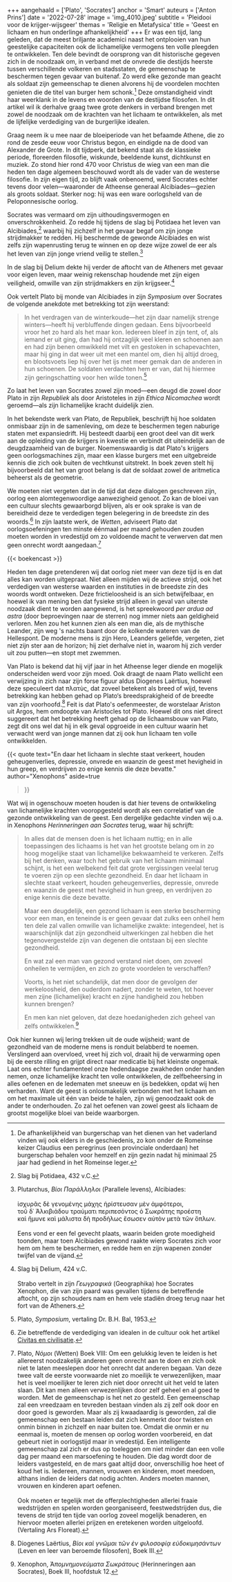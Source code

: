 +++
aangehaald = ['Plato', 'Socrates']
anchor = 'Smart'
auteurs = ['Anton Prins']
date = '2022-07-28'
image = 'img_4010.jpeg'
subtitle = 'Pleidooi voor de krijger-wijsgeer'
themas = 'Religie en Metafysica'
title = 'Geest en lichaam en hun onderlinge afhankelijkheid'
+++
Er was een tijd, lang geleden, dat de meest briljante academici naast het ontplooien van hun geestelijke capaciteiten ook de lichamelijke vermogens ten volle pleegden te ontwikkelen. Ten dele bevindt de oorsprong van dit historische gegeven zich in de noodzaak om, in verband met de onvrede die destijds heerste tussen verschillende volkeren en stadsstaten, de gemeenschap te beschermen tegen gevaar van buitenaf. Zo werd elke gezonde man geacht als soldaat zijn gemeenschap te dienen alvorens hij de voordelen mochten genieten die de titel van burger hem schonk.[^1] Deze omstandigheid vindt haar weerklank in de levens en woorden van de destijdse filosofen. In dit artikel wil ik derhalve graag twee grote denkers in verband brengen met zowel de noodzaak om de krachten van het lichaam te ontwikkelen, als met de lijfelijke verdediging van de burgerlijke idealen.

Graag neem ik u mee naar de bloeiperiode van het befaamde Athene, die zo rond de zesde eeuw voor Christus begon, en eindigde na de dood van Alexander de Grote. In dit tijdperk, dat bekend staat als de klassieke periode, floreerden filosofie, wiskunde, beeldende kunst, dichtkunst en muziek. Zo stond hier rond 470 voor Christus de wieg van een man die heden ten dage algemeen beschouwd wordt als de vader van de westerse filosofie. In zijn eigen tijd, zo blijft vaak onbenoemd, werd Socrates echter tevens door velen—waaronder de Atheense generaal Alcibiades—gezien als groots soldaat. Sterker nog: hij was een ware oorlogsheld van de Peloponnesische oorlog.

Socrates was vermaard om zijn uithoudingsvermogen en onverschrokkenheid. Zo redde hij tijdens de slag bij Potidaea het leven van Alcibiades,[^2] waarbij hij zichzelf in het gevaar begaf om zijn jonge strijdmakker te redden. Hij beschermde de gewonde Alcibiades en wist zelfs zijn wapenrusting terug te winnen en op deze wijze zowel de eer als het leven van zijn jonge vriend veilig te stellen.[^3]

In de slag bij Delium dekte hij verder de aftocht van de Atheners met gevaar voor eigen leven, maar weinig rekenschap houdende met zijn eigen veiligheid, omwille van zijn strijdmakkers en zijn krijgseer.[^4]

Ook vertelt Plato bij monde van Alcibiades in zijn *Symposium* over Socrates de volgende anekdote met betrekking tot zijn weerstand:

> In het verdragen van de winterkoude—het zijn daar namelijk strenge winters—heeft hij verbluffende dingen gedaan. Eens bijvoorbeeld vroor het zo hard als het maar kon. Iedereen bleef in zijn tent, of, als iemand er uit ging, dan had hij ontzaglijk veel kleren en schoenen aan en had zijn benen omwikkeld met vilt en gestoken in schapevachten, maar hij ging in dat weer uit met een mantel om, dien hij altijd droeg, en blootsvoets liep hij over het ijs met meer gemak dan de anderen in hun schoenen. De soldaten verdachten hem er van, dat hij hiermee zijn geringschatting voor hen wilde tonen.[^5]

Zo laat het leven van Socrates zowel zijn moed—een deugd die zowel door Plato in zijn *Republiek* als door Aristoteles in zijn *Ethica Nicomachea* wordt geroemd—als zijn lichamelijke kracht duidelijk zien. 

In het bekendste werk van Plato, de Republiek, beschrijft hij hoe soldaten onmisbaar zijn in de samenleving, om deze te beschermen tegen naburige staten met expansiedrift. Hij besteedt daarbij een groot deel van dit werk aan de opleiding van de krijgers in kwestie en verbindt dit uiteindelijk aan de deugdzaamheid van de burger. Noemenswaardig is dat Plato's krijgers geen oorlogsmachines zijn, maar een klasse burgers met een uitgebreide kennis die zich ook buiten de vechtkunst uitstrekt. In boek zeven stelt hij bijvoorbeeld dat het van groot belang is dat de soldaat zowel de aritmetica beheerst als de geometrie.

We moeten niet vergeten dat in de tijd dat deze dialogen geschreven zijn, oorlog een alomtegenwoordige aanwezigheid genoot. Zo kan de bloei van een cultuur slechts gewaarborgd blijven, als er ook sprake is van de bereidheid deze te verdedigen tegen belegering in de breedste zin des woords.[^6] In zijn laatste werk, de *Wetten*, adviseert Plato dat oorlogsoefeningen ten minste éénmaal per maand gehouden zouden moeten worden in vredestijd om zo voldoende macht te verwerven dat men geen onrecht wordt aangedaan.[^7]

{{< boekencast >}}

Heden ten dage pretenderen wij dat oorlog niet meer van deze tijd is en dat alles kan worden uitgepraat. Niet alleen mijden wij de actieve strijd, ook het verdedigen van westerse waarden en instituties in de breedste zin des woords wordt ontweken. Deze frictieloosheid is an sich betwijfelbaar, en hoewel ik van mening ben dat fysieke strijd alleen in geval van uiterste noodzaak dient te worden aangewend, is het spreekwoord *per ardua ad astra* (door beproevingen naar de sterren) nog immer niets aan geldigheid verloren. Men zou het kunnen zien als een man die, als de mythische Leander, zijn weg 's nachts baant door de kolkende wateren van de Hellespont. De moderne mens is zijn Hero, Leanders geliefde, vergeten, ziet niet zijn ster aan de horizon; hij ziet derhalve niet in, waarom hij zich verder uit zou putten—en stopt met zwemmen.

Van Plato is bekend dat hij vijf jaar in het Atheense leger diende en mogelijk onderscheiden werd voor zijn moed. Ook draagt de naam Plato wellicht een verwijzing in zich naar zijn forse figuur aldus Diogenes Laërtius, hoewel deze speculeert dat πλατὺς, dat zoveel betekent als breed of wijd, tevens betrekking kan hebben gehad op Plato‘s breedsprakigheid of de breedte van zijn voorhoofd.[^8] Feit is dat Plato's oefenmeester, de worstelaar Ariston uit Argos, hem omdoopte van Aristocles tot Plato. Hoewel dit ons niet direct suggereert dat het betrekking heeft gehad op de lichaamsbouw van Plato, zegt dit ons wel dat hij in elk geval opgroeide in een cultuur waarin het verwacht werd van jonge mannen dat zij ook hun lichaam ten volle ontwikkelden.

{{< quote
	text="En daar het lichaam in slechte staat verkeert, houden geheugenverlies, depressie, onvrede en waanzin de geest met hevigheid in hun greep, en verdrijven zo enige kennis die deze bevatte."
	author="Xenophons"
	aside=true
>}}

Wat wij in ogenschouw moeten houden is dat hier tevens de ontwikkeling van lichamelijke krachten vooropgesteld wordt als een correlatief van de gezonde ontwikkeling van de geest. Een dergelijke gedachte vinden wij o.a. in Xenophons *Herinneringen aan Socrates* terug, waar hij schrijft:

> In alles dat de mensen doen is het lichaam nuttig; en in alle toepassingen des lichaams is het van het grootste belang om in zo hoog mogelijke staat van lichamelijke bekwaamheid te verkeren. Zelfs bij het denken, waar toch het gebruik van het lichaam minimaal schijnt, is het een welbekend feit dat grote vergissingen veelal terug te voeren zijn op een slechte gezondheid. En daar het lichaam in slechte staat verkeert, houden geheugenverlies, depressie, onvrede en waanzin de geest met hevigheid in hun greep, en verdrijven zo enige kennis die deze bevatte.
>
> Maar een deugdelijk, een gezond lichaam is een sterke bescherming voor een man, en teneinde is er geen gevaar dat zulks een onheil hem ten dele zal vallen omwille van lichamelijke zwakte: integendeel, het is waarschijnlijk dat zijn gezondheid uitwerkingen zal hebben die het tegenovergestelde zijn van degenen die ontstaan bij een slechte gezondheid.
>
> En wat zal een man van gezond verstand niet doen, om zoveel onheilen te vermijden, en zich zo grote voordelen te verschaffen?
>
> Voorts, is het niet schandelijk, dat men door de gevolgen der werkeloosheid, den ouderdom nadert, zonder te weten, tot hoever men zijne (lichamelijke) kracht en zijne handigheid zou hebben kunnen brengen?
>
> En men kan niet geloven, dat deze hoedanigheden zich geheel van zelfs ontwikkelen.[^9]

Ook hier kunnen wij lering trekken uit de oude wijsheid; want de gezondheid van de moderne mens is ronduit belabberd te noemen. Verslingerd aan overvloed, vreet hij zich vol, draait hij de verwarming open bij de eerste rilling en grijpt direct naar medicatie bij het kleinste ongemak. Laat ons echter fundamenteel onze hedendaagse zwakheden onder handen nemen, onze lichamelijke kracht ten volle ontwikkelen, de zelfbeheersing in alles oefenen en de ledematen met sneeuw en ijs bedekken, opdat wij hen verharden. Want de geest is onlosmakelijk verbonden met het lichaam en om het maximale uit één van beide te halen, zijn wij genoodzaakt ook de ander te onderhouden. Zo zal het oefenen van zowel geest als lichaam de grootst mogelijke bloei van beide waarborgen.

[^1]: De afhankelijkheid van burgerschap van het dienen van het vaderland vinden wij ook elders in de geschiedenis, zo kon onder de Romeinse keizer Claudius een peregrinus (een provinciale onderdaan) het burgerschap behalen voor hemzelf en zijn gezin nadat hij minimaal 25 jaar had gediend in het Romeinse leger.
[^2]: Slag bij Potidaea, 432 v.C.
[^3]: Plutarchus, *Βίοι Παράλληλοι* (Parallele levens), Alcibiades:<br><br>ἰσχυρᾶς δὲ γενομένης μάχης ἠρίστευσαν μὲν ἀμφότεροι, τοῦ δ᾽ Ἀλκιβιάδου τραύματι περιπεσόντος ὁ Σωκράτης προέστη καὶ ἤμυνε καὶ μάλιστα δὴ προδήλως ἔσωσεν αὐτὸν μετὰ τῶν ὅπλων.<br><br>Eens vond er een fel gevecht plaats, waarin beiden grote moedigheid toonden, maar toen Alcibiades gewond raakte wierp Socrates zich voor hem om hem te beschermen, en redde hem en zijn wapenen zonder twijfel van de vijand.
[^4]: Slag bij Delium, 424 v.C.<br><br>Strabo vertelt in zijn *Γεωγραφικά* (Geographika) hoe Socrates Xenophon, die van zijn paard was gevallen tijdens de betreffende aftocht, op zijn schouders nam en hem vele stadiën droeg terug naar het fort van de Atheners.
[^5]: Plato, *Symposium*, vertaling Dr. B.H. Bal, 1953.
[^6]: Zie betreffende de verdediging van idealen in de cultuur ook het artikel [Civitas en civilisatie](https://reactionair.nl/artikelen/civitas-en-civilisatie/).
[^7]: Plato, *Νόμοι* (Wetten) Boek VIII: Om een gelukkig leven te leiden is het allereerst noodzakelijk anderen geen onrecht aan te doen en zich ook niet te laten meeslepen door het onrecht dat anderen begaan. Van deze twee valt de eerste voorwaarde niet zo moeilijk te verwezenlijken, maar het is veel moeilijker te leren zich niet door onrecht uit het veld te laten slaan. Dit kan men alleen verwezenlijken door zelf geheel en al goed te worden. Met de gemeenschap is het net zo gesteld. Een gemeenschap zal een vreedzaam en tevreden bestaan vinden als zij zelf ook door en door goed is geworden. Maar als zij kwaadaardig is geworden, zal die gemeenschap een bestaan leiden dat zich kenmerkt door twisten en onmin binnen in zichzelf en naar buiten toe. Omdat die onmin er nu eenmaal is, moeten de mensen op oorlog worden voorbereid, en dat gebeurt niet in oorlogstijd maar in vredestijd. Een intelligente gemeenschap zal zich er dus op toeleggen om niet minder dan een volle dag per maand een marsoefening te houden. Die dag wordt door de leiders vastgesteld, en de mars gaat altijd door, onverschillig hoe heet of koud het is. Iedereen, mannen, vrouwen en kinderen, moet meedoen, althans indien de leiders dat nodig achten. Anders moeten mannen, vrouwen en kinderen apart oefenen.<br><br>Ook moeten er tegelijk met de offerplechtigheden allerlei fraaie wedstrijden en spelen worden georganiseerd, feestwedstrijden dus, die tevens de strijd ten tijde van oorlog zoveel mogelijk benaderen, en hiervoor moeten allerlei prijzen en eretekenen worden uitgeloofd. (Vertaling Ars Floreat).
[^8]: Diogenes Laërtius, *Βίοι καὶ γνῶμαι τῶν ἐν φιλοσοφίᾳ εὐδοκιμησάντων* (Leven en leer van beroemde filosofen), Boek III.
[^9]: Xenophon, Ἀ*πομνημονεύματα Σωκράτους* (Herinneringen aan Socrates), Boek III, hoofdstuk 12.
